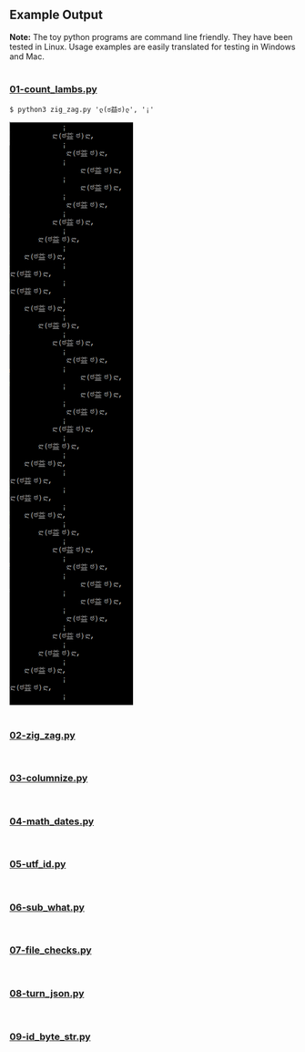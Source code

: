 ## Example Output
**Note:** The toy python programs are command line friendly. They have been tested in Linux. Usage examples are easily translated for testing in Windows and Mac.
#
### [01-count_lambs.py](../01-count_lambs.py)
```
$ python3 zig_zag.py 'ლ(ಠ益ಠ)ლ', '¡'
```
![](/images/count-lambs-output.png)
#

### [02-zig_zag.py](../02-zig_zag.py)
```
```
#
### [03-columnize.py](../03-columnize.py)
```
```
#
### [04-math_dates.py](../04-math_dates.py)
```
```
#
### [05-utf_id.py](../05-utf_id.py)
```
```
#
### [06-sub_what.py](../06-sub_what.py)
```
```
#
### [07-file_checks.py](../07-file_checks.py)
```
```
#
### [08-turn_json.py](../08-turn_json.py)
```
```
#
### [09-id_byte_str.py](../09-id_byte_str.py)
```
```
#